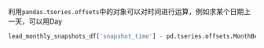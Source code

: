 利用`pandas.tseries.offsets`中的对象可以对时间进行运算，例如求某个日期上一天，可以用Day


```python
lead_monthly_snapshots_df['snapshot_time'] - pd.tseries.offsets.MonthBegin(1)
```
